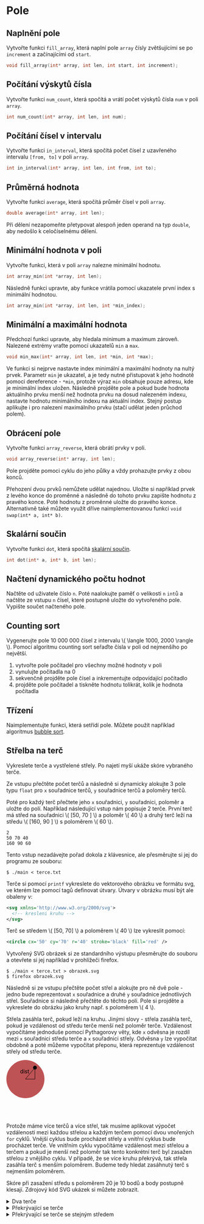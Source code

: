 # Pole

## Naplnění pole
Vytvořte funkci `fill_array`, která naplní pole `array` čísly zvětšujícími se po `increment` a
začínajícími od `start`. 
```c
void fill_array(int* array, int len, int start, int increment);
```

<upr-array-fill></upr-array-fill>

## Počítání výskytů čísla
Vytvořte funkci `num_count`, která spočítá a vrátí počet výskytů čísla `num` v poli `array`.
```c
int num_count(int* array, int len, int num);
```

<upr-array-interval array="[10, 2, 4, 3, 4, 8, 9, 4]" from="4" to="4"></upr-array-interval>


## Počítání čísel v intervalu
Vytvořte funkci `in_interval`, která spočítá počet čísel z uzavřeného intervalu `[from, to]` v poli
 `array`.
```c
int in_interval(int* array, int len, int from, int to);
```

<upr-array-interval array="[10, 2, 4, 3, 4, 8, 9, 4]" from="2" to="5"></upr-array-interval>

## Průměrná hodnota
Vytvořte funkci `average`, která spočítá průměr čísel v poli `array`.
```c
double average(int* array, int len);
```
Při dělení nezapomeňte přetypovat alespoň jeden operand na typ `double`, aby nedošlo k
celočíselnému dělení.

## Minimální hodnota v poli
Vytvořte funkci, která v poli `array` nalezne minimální hodnotu.

```c
int array_min(int *array, int len);
```

<upr-array-min array="[3, 5, 2, 8, 7, 1, 3]"></upr-array-min>

Následně funkci upravte, aby funkce vrátila pomocí ukazatele první index s minimální hodnotou.
```c
int array_min(int *array, int len, int *min_index);
```

## Minimální a maximální hodnota
Předchozí funkci upravte, aby hledala minimum a maximum zároveň.
Nalezené extrémy vraťte pomocí ukazatelů `min` a `max`.

```c
void min_max(int* array, int len, int *min, int *max);
```
Ve funkci si nejprve nastavte index minimální a maximální hodnoty na nultý prvek.
Parametr `min` je ukazatel, a je tedy nutné přistupovat k jeho hodnotě pomoci dereference - `*min`,
protože výraz `min` obsahuje pouze adresu, kde je minimální index uložen. Následně projděte
pole a pokud bude hodnota aktuálního prvku menší než hodnota prvku na dosud nalezeném indexu,
nastavte hodnotu minimálního indexu na aktuální index. Stejný postup aplikujte i pro nalezení
maximálního prvku (stačí udělat jeden průchod polem).

## Obrácení pole
Vytvořte funkci `array_reverse`, která obrátí prvky v poli.
```c
void array_reverse(int* array, int len);
```
Pole projděte pomoci cyklu do jeho půlky a vždy prohazujte prvky z obou konců.

<upr-array-reverse array="[10, 20, 30, 40, 50, 60]"></upr-array-reverse>

Přehození dvou prvků nemůžete udělat najednou. Uložte si například prvek z levého konce do proměnné
a následně do tohoto prvku zapište hodnotu z pravého konce. Poté hodnotu z proměnné uložte do pravého
konce. Alternativně také můžete využít dříve naimplementovanou funkci `void swap(int* a, int* b)`.

## Skalární součin
Vytvořte funkci `dot`, která spočítá
[skalární součin](https://cs.wikipedia.org/wiki/Skal%C3%A1rn%C3%AD_sou%C4%8Din).
```c
int dot(int* a, int* b, int len);
```

## Načtení dynamického počtu hodnot
Načtěte od uživatele číslo `n`. Poté naalokujte paměť o velikosti `n` `int`ů a 
načtěte ze vstupu `n` čísel, které postupně uložte do vytvořeného pole. Vypište součet načteného
pole.

## Counting sort
Vygenerujte pole 10 000 000 čísel z intervalu \\( \langle 1000, 2000 \rangle \\).
Pomocí algoritmu counting sort seřaďte čísla v poli od nejmenšího po největší.

1. vytvořte pole počítadel pro všechny možné hodnoty v poli
2. vynulujte počitadla na 0
3. sekvenčně projděte pole čísel a inkrementujte odpovídající počítadlo
4. projděte pole počítadel a tiskněte hodnotu tolikrát, kolik je hodnota počítadla

<upr-counting-sort></upr-counting-sort>

## Třízení
Naimplementujte funkci, která setřídí pole. Můžete použít například algoritmus
[bubble sort](https://en.wikipedia.org/wiki/Bubble_sort).

## Střelba na terč
Vykreslete terče a vystřelené střely. Po najetí myší ukáže skóre vybraného terče.

<object data="terc/01_basic.svg"></object>

Ze vstupu přečtěte počet terčů a následně si dynamicky alokujte 3 pole typu `float` pro `x` souřadnice terčů, `y` souřadnice terčů a poloměry terčů.

Poté pro každý terč přečtete jeho `x` souřadnici, `y` souřadnici, poloměr a uložte do polí.
Například následující vstup nám popisuje 2 terče.
První terč má střed na souřadnici \\( [50, 70 ] \\) a poloměr \\( 40 \\) a druhý terč leží na středu \\( [160, 90 ] \\) s poloměrem \\( 60 \\).
```
2
50 70 40
160 90 60
```

Tento vstup nezadávejte pořad dokola z klávesnice, ale přesměrujte si jej do programu ze souboru:
```
$ ./main < terce.txt
```


Terče si pomocí `printf` vykreslete do vektorového obrázku ve formátu svg, ve kterém lze pomocí tagů definovat útvary.
Útvary v obrázku musí být ale obaleny v:
```xml
<svg xmlns='http://www.w3.org/2000/svg'>
  <!-- kresleni kruhu -->
</svg>
```

Terč se středem \\( [50, 70] \\) a poloměrem \\( 40 \\) lze vykreslit pomocí: 
```svg
<circle cx='50' cy='70' r='40' stroke='black' fill='red' />
```

Vytvořený SVG obrázek si ze standardního výstupu přesměrujte do souboru a otevřete si jej například v prohlížeči firefox.

```shell
$ ./main < terce.txt > obrazek.svg
$ firefox obrazek.svg
```

Následně si ze vstupu přečtěte počet střel a alokujte pro ně dvě pole - jedno bude reprezentovat `x` souřadnice a druhé `y` souřadnice jednotlivých střel.
Souřadnice si následně přečtěte do těchto polí.
Pole si projděte a vykreslete do obrázku jako kruhy např. s poloměrem \\( 4 \\).

Střela zasáhla terč, pokud leží na kruhu.
Jinými slovy - střela zasáhla terč, pokud je vzdálenost od středu terče menší než poloměr terče.
Vzdálenost vypočítáme jednoduše pomocí Pythagorovy věty, kde `x` odvěsna je rozdíl mezi `x` souřadnici středu terče a `x` souřadnici střely. Odvěsna `y` lze vypočítat obdobně a poté můžeme vypočítat přeponu, která reprezentuje vzdálenost střely od středu terče.

<svg>
   <circle cx="50" cy="50" r="50" fill="rgb(190, 83, 85)" />
   <circle cx="75" cy="20" r="5" fill="black" />
   <line x1=50 y1=50 x2=75 y2=20 stroke='black'/>
   <line x1=50 y1=50 x2=75 y2=50 stroke='black'/>
   <line x1=75 y1=20 x2=75 y2=50 stroke='black'/>
   <text x=60 y=35 text-anchor="end">dist</text>
</svg>

Protože máme více terčů a více střel, tak musíme aplikovat výpočet vzdálenosti mezi každou střelou a každým terčem pomocí dvou vnořených `for` cyklů.
Vnější cyklus bude procházet střely a vnitřní cyklus bude procházet terče.
Ve vnitřním cyklu vypočítáme vzdálenost mezi střelou a terčem a pokud je menší než poloměr tak tento konkrétní terč byl zasažen střelou z vnějšího cyklu.
V případě, že se více kruhu překrývá, tak střela zasáhla terč s menším poloměrem.
Budeme tedy hledat zasáhnutý terč s nejmenším poloměrem.

Skóre při zasažení středu s poloměrem 20 je 10 bodů a body postupně klesají.
Zdrojový kód SVG ukázek si můžete zobrazit.

<details>
<summary>Dva terče</summary>

<object data="terc/01_basic.svg"></object>

```
2
50 70 40
160 90 60

4
25 70
80 90
150 100
55 140
```
</details>

<details>
<summary>Překrývající se terče</summary>

<object data="terc/02_overlayed.svg"></object>

```
2
160 90 60
90 70 40

4
125 70 
80 90
150 100
55 140
```
</details>

<details>
<summary>Překrývající se terče se stejným středem</summary>

<object data="terc/03_same_c.svg"></object>

```
3
50 70 40
160 90 60
160 90 40
7
25 70
80 90
55 140
125 60
140 130
150 100
215 100
```
</details>

